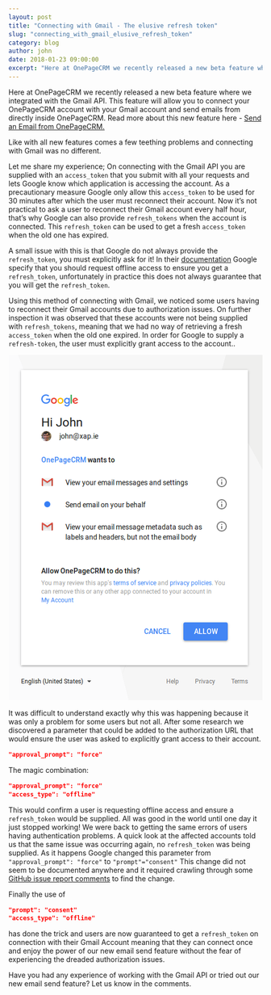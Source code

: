 ```yaml
---
layout: post
title: "Connecting with Gmail - The elusive refresh token"
slug: "connecting_with_gmail_elusive_refresh_token"
category: blog
author: john
date: 2018-01-23 09:00:00
excerpt: "Here at OnePageCRM we recently released a new beta feature where we integrated with the Gmail API."
---
```



Here at OnePageCRM we recently released a new beta feature where we integrated with the Gmail API. This feature will allow you to connect your OnePageCRM account with your Gmail account and send emails from directly inside OnePageCRM. Read more about this new feature here - <a href='http://help.onepagecrm.com/article/342-send-an-email-from-onepagecrm' target="_blank"> Send an Email from OnePageCRM. </a>

Like with all new features comes a few teething problems and connecting with Gmail was no different.

Let me share my experience; On connecting with the Gmail API you are supplied with an `access_token` that you submit with all your requests and lets Google know which application is accessing the account. As a precautionary measure Google only allow this `access_token` to be used for 30 minutes after which the user must reconnect their account. Now it’s not practical to ask a user to reconnect their Gmail account every half hour, that’s why Google can also provide `refresh_tokens` when the account is connected. This `refresh_token` can be used to get a fresh `access_token` when the old one has expired.

A small issue with this is that Google do not always provide the `refresh_token`, you must explicitly ask for it!  In their <a href='https://developers.google.com/identity/protocols/OAuth2WebServer' target="_blank">documentation</a> Google specify that you should request offline access to ensure you get a `refresh_token`, unfortunately in practice this does not always guarantee that you will get the `refresh_token`.


Using this method of connecting with Gmail, we noticed some users having to reconnect their Gmail accounts due to authorization issues. On further inspection it was observed that  these accounts were not being supplied with `refresh_tokens`, meaning that we had no way of retrieving a fresh `access_token` when the old one expired. In order for Google to supply a `refresh-token`, the user must explicitly grant access to the account..

<div style="text-align: center">
<img alt="OnePageCRM" class="img-responsive" src="/assets/images/gmail_auth_screen.png" />
</div>

It was difficult to understand exactly why this was happening because it was only a problem for some users but not all. After some research  we discovered a parameter that could be added to the authorization URL that would ensure the user was asked to explicitly grant access to their account.
 
```json
"approval_prompt": "force"
```
The magic combination: 
```json
"approval_prompt": "force"
"access_type": "offline"
```
This would confirm a user is requesting offline access and ensure a `refresh_token` would be supplied.
All was good in the world until one day it just stopped working! We were back to getting the same errors of users having authentication problems. A quick look at the affected accounts told us that the same issue was occurring again, no `refresh_token` was being supplied.  As it happens Google changed this parameter from `"approval_prompt": "force"` to `"prompt"="consent"` This change did not seem to be documented anywhere and it required crawling through some <a href="https://github.com/google/oauth2client/issues/453" target="_blank">GitHub issue report comments</a> to find the change.

Finally the use of 
```json
"prompt": "consent"
"access_type": "offline"
```
has done the trick and users are now guaranteed to get a `refresh_token` on connection with their Gmail Account meaning that they can connect once and enjoy the power of our new email send feature without the fear of experiencing the dreaded authorization issues.

Have you had any experience of working with the Gmail API or tried out our new email send feature? Let us know in the comments.